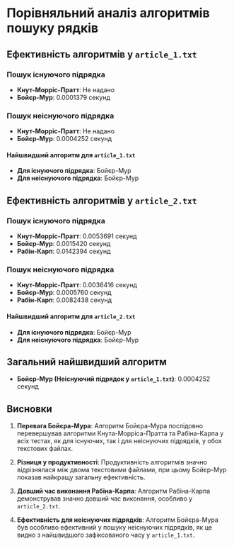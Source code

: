 # Порівняльний аналіз алгоритмів пошуку рядків

## Ефективність алгоритмів у `article_1.txt`

### Пошук існуючого підрядка
- **Кнут-Морріс-Пратт**: Не надано
- **Бойєр-Мур**: 0.0001379 секунд


### Пошук неіснуючого підрядка
- **Кнут-Морріс-Пратт**: Не надано
- **Бойєр-Мур**: 0.0004252 секунд


#### Найшвидший алгоритм для `article_1.txt`
- **Для існуючого підрядка**: Бойєр-Мур
- **Для неіснуючого підрядка**: Бойєр-Мур

## Ефективність алгоритмів у `article_2.txt`

### Пошук існуючого підрядка
- **Кнут-Морріс-Пратт**: 0.0053691 секунд
- **Бойєр-Мур**: 0.0015420 секунд
- **Рабін-Карп**: 0.0142394 секунд

### Пошук неіснуючого підрядка
- **Кнут-Морріс-Пратт**: 0.0036416 секунд
- **Бойєр-Мур**: 0.0005760 секунд
- **Рабін-Карп**: 0.0082438 секунд

#### Найшвидший алгоритм для `article_2.txt`
- **Для існуючого підрядка**: Бойєр-Мур
- **Для неіснуючого підрядка**: Бойєр-Мур

## Загальний найшвидший алгоритм
- **Бойєр-Мур (Неіснуючий підрядок у `article_1.txt`)**: 0.0004252 секунд

## Висновки

1. **Перевага Бойєра-Мура**: Алгоритм Бойєра-Мура послідовно перевершував алгоритми Кнута-Морріса-Пратта та Рабіна-Карпа у всіх тестах, як для існуючих, так і для неіснуючих підрядків, у обох текстових файлах.

2. **Різниця у продуктивності**: Продуктивність алгоритмів значно відрізнялася між двома текстовими файлами, при цьому Бойєр-Мур показав найкращу загальну ефективність.

3. **Довший час виконання Рабіна-Карпа**: Алгоритм Рабіна-Карпа демонстрував значно довший час виконання, особливо у `article_2.txt`.

4. **Ефективність для неіснуючих підрядків**: Алгоритм Бойєра-Мура був особливо ефективний у пошуку неіснуючих підрядків, як це видно з найшвидшого зафіксованого часу у `article_1.txt`.
